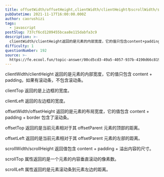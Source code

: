 ```yaml
---
title: offsetWidth/offsetHeight,clientWidth/clientHeight与scrollWidth/scrollHeight的区别？
pubDatetime: 2021-11-17T16:00:00.000Z
author: caorushizi
tags:
  - javascript
postSlug: 737cf6cd1209455bcaa8e115dabfa3c9
description: >-
  clientWidth/clientHeight返回的是元素的内部宽度，它的值只包含content+padding，如果有滚动条，不包含滚动条。clientTop返回的是上边框的宽度。clientLe
difficulty: 1
questionNumber: 192
source: >-
  https://fe.ecool.fun/topic-answer/00cd5cd3-49a5-4057-937b-4190d66c8198?orderBy=updateTime&order=desc&tagId=10
---
```


clientWidth/clientHeight 返回的是元素的内部宽度，它的值只包含 content + padding，如果有滚动条，不包含滚动条。

clientTop 返回的是上边框的宽度。

clientLeft 返回的左边框的宽度。

offsetWidth/offsetHeight 返回的是元素的布局宽度，它的值包含 content + padding + border 包含了滚动条。

offsetTop 返回的是当前元素相对于其 offsetParent 元素的顶部的距离。

offsetLeft 返回的是当前元素相对于其 offsetParent 元素的左部的距离。

scrollWidth/scrollHeight 返回值包含 content + padding + 溢出内容的尺寸。

scrollTop 属性返回的是一个元素的内容垂直滚动的像素数。

scrollLeft 属性返回的是元素滚动条到元素左边的距离。
